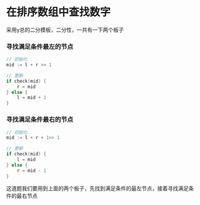 # 在排序数组中查找数字
采用y总的二分模板，二分性，一共有一下两个板子
### 寻找满足条件最左的节点
```go
// 初始化
mid := l + r >> 1

// 更新
if check(mid) {
	r = mid
} else {
	l = mid + 1
}
```

### 寻找满足条件最右的节点
```go
// 初始化
mid := l + r + 1>> 1

// 更新
if check(mid) {
	l = mid
} else {
	r = mid - 1
}
```

这道题我们要用到上面的两个板子，先找到满足条件的最左节点，接着寻找满足条件的最右节点